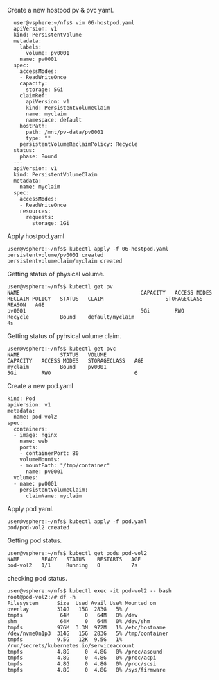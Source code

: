 Create a new hostpod pv & pvc yaml.

      user@vsphere:~/nfs$ vim 06-hostpod.yaml
      apiVersion: v1 
      kind: PersistentVolume 
      metadata: 
        labels: 
          volume: pv0001
        name: pv0001 
      spec: 
        accessModes:
        - ReadWriteOnce
        capacity: 
          storage: 5Gi 
        claimRef: 
          apiVersion: v1   
          kind: PersistentVolumeClaim
          name: myclaim
          namespace: default
        hostPath: 
          path: /mnt/pv-data/pv0001
          type: ""
        persistentVolumeReclaimPolicy: Recycle 
      status: 
        phase: Bound 
      ---
      apiVersion: v1 
      kind: PersistentVolumeClaim 
      metadata: 
        name: myclaim 
      spec: 
        accessModes: 
        - ReadWriteOnce 
        resources: 
          requests: 
            storage: 1Gi 

Apply hostpod.yaml 

    user@vsphere:~/nfs$ kubectl apply -f 06-hostpod.yaml 
    persistentvolume/pv0001 created
    persistentvolumeclaim/myclaim created

Getting status of physical volume. 

    user@vsphere:~/nfs$ kubectl get pv 
    NAME                                       CAPACITY   ACCESS MODES   RECLAIM POLICY   STATUS   CLAIM                    STORAGECLASS   REASON   AGE
    pv0001                                     5Gi        RWO            Recycle          Bound    default/myclaim                                  4s

Getting status of pyhsical volume claim. 

    user@vsphere:~/nfs$ kubectl get pvc
    NAME             STATUS   VOLUME                                     CAPACITY   ACCESS MODES   STORAGECLASS   AGE
    myclaim          Bound    pv0001                                     5Gi        RWO                           6

Create a new pod.yaml 

    kind: Pod
    apiVersion: v1 
    metadata: 
      name: pod-vol2
    spec: 
      containers: 
      - image: nginx 
        name: web
        ports: 
        - containerPort: 80 
        volumeMounts: 
        - mountPath: "/tmp/container" 
          name: pv0001 
      volumes: 
      - name: pv0001 
        persistentVolumeClaim: 
          claimName: myclaim

Apply pod yaml. 

    user@vsphere:~/nfs$ kubectl apply -f pod.yaml 
    pod/pod-vol2 created

Getting pod status. 

    user@vsphere:~/nfs$ kubectl get pods pod-vol2
    NAME       READY   STATUS    RESTARTS   AGE
    pod-vol2   1/1     Running   0          7s

checking pod status. 

    user@vsphere:~/nfs$ kubectl exec -it pod-vol2 -- bash 
    root@pod-vol2:/# df -h 
    Filesystem      Size  Used Avail Use% Mounted on
    overlay         314G   15G  283G   5% /
    tmpfs            64M     0   64M   0% /dev
    shm              64M     0   64M   0% /dev/shm
    tmpfs           976M  3.3M  972M   1% /etc/hostname
    /dev/nvme0n1p3  314G   15G  283G   5% /tmp/container
    tmpfs           9.5G   12K  9.5G   1% /run/secrets/kubernetes.io/serviceaccount
    tmpfs           4.8G     0  4.8G   0% /proc/asound
    tmpfs           4.8G     0  4.8G   0% /proc/acpi
    tmpfs           4.8G     0  4.8G   0% /proc/scsi
    tmpfs           4.8G     0  4.8G   0% /sys/firmware